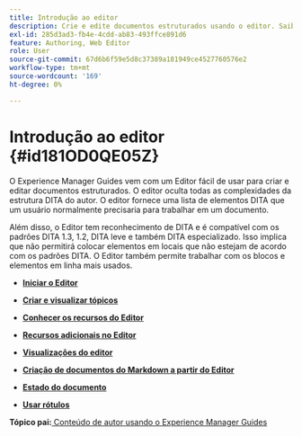 ```yaml
---
title: Introdução ao editor
description: Crie e edite documentos estruturados usando o editor. Saiba como trabalhar com o editor seguindo os padrões DITA no Adobe Experience Manager Guides.
exl-id: 285d3ad3-fb4e-4cdd-ab83-493ffce891d6
feature: Authoring, Web Editor
role: User
source-git-commit: 67d6b6f59e5d8c37389a181949ce4527760576e2
workflow-type: tm+mt
source-wordcount: '169'
ht-degree: 0%

---
```


# Introdução ao editor {#id181OD0QE05Z}

O Experience Manager Guides vem com um Editor fácil de usar para criar e editar documentos estruturados. O editor oculta todas as complexidades da estrutura DITA do autor. O editor fornece uma lista de elementos DITA que um usuário normalmente precisaria para trabalhar em um documento.

Além disso, o Editor tem reconhecimento de DITA e é compatível com os padrões DITA 1.3, 1.2, DITA leve e também DITA especializado. Isso implica que não permitirá colocar elementos em locais que não estejam de acordo com os padrões DITA. O Editor também permite trabalhar com os blocos e elementos em linha mais usados.

- **[Iniciar o Editor](web-editor-launch-editor.md)**

- **[Criar e visualizar tópicos](create-preview-topics.md)**

- **[Conhecer os recursos do Editor](web-editor-features.md)**

- **[Recursos adicionais no Editor](web-editor-other-features.md)**

- **[Visualizações do editor](web-editor-views.md)**

- **[Criação de documentos do Markdown a partir do Editor](web-editor-markdown-topic.md)**

- **[Estado do documento](web-editor-document-states.md)**

- **[Usar rótulos](web-editor-use-label.md)**


**Tópico pai:**[ Conteúdo de autor usando o Experience Manager Guides](authoring-content-xml-doc.md)
